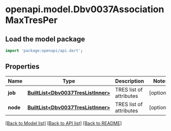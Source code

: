 # openapi.model.Dbv0037AssociationMaxTresPer

## Load the model package
```dart
import 'package:openapi/api.dart';
```

## Properties
Name | Type | Description | Notes
------------ | ------------- | ------------- | -------------
**job** | [**BuiltList&lt;Dbv0037TresListInner&gt;**](Dbv0037TresListInner.md) | TRES list of attributes | [optional] 
**node** | [**BuiltList&lt;Dbv0037TresListInner&gt;**](Dbv0037TresListInner.md) | TRES list of attributes | [optional] 

[[Back to Model list]](../README.md#documentation-for-models) [[Back to API list]](../README.md#documentation-for-api-endpoints) [[Back to README]](../README.md)


